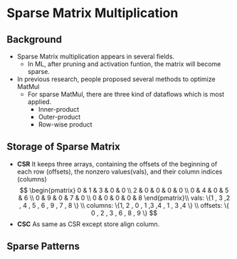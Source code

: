 # Sparse Matrix Multiplication
## Background
- Sparse Matrix multiplication appears in several fields.
  - In ML, after pruning and activation funtion, the matrix will become sparse.
- In previous research, people proposed several methods to optimize MatMul
  - For sparse MatMul, there are three kind of dataflows which is most applied.
    - Inner-product
    - Outer-product
    - Row-wise product

##  
## Storage of Sparse Matrix
- **CSR**
It keeps three arrays, containing the offsets of the beginning of each row (offsets), the nonzero values(vals), and their column indices (columns)
$$
\begin{pmatrix}
0 & 1 & 3 & 0 & 0 \\
2 & 0 & 0 & 0 & 0 \\
0 & 4 & 0 & 5 & 6 \\
0 & 9 & 0 & 7 & 0 \\
0 & 0 & 0 & 0 & 8 
\end{pmatrix}\\ 
vals: \{1 , 3 ,2 , 4 , 5 , 6 , 9 , 7 , 8 \} \\
columns: \{1, 2 , 0 , 1 ,3 ,4 , 1 , 3 ,4 \} \\
offsets: \{ 0 , 2 , 3 , 6 , 8 , 9 \}
$$
- **CSC** 
As same as CSR except store align column.

## Sparse Patterns
